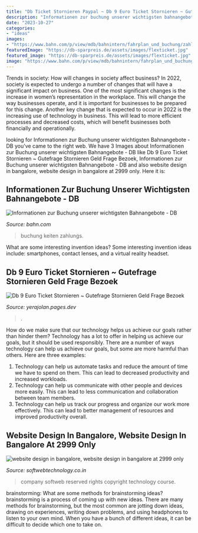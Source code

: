 ```yaml
---
title: "Db Ticket Stornieren Paypal ~ Db 9 Euro Ticket Stornieren ~ Gutefrage Stornieren Geld Frage Bezoek"
description: "Informationen zur buchung unserer wichtigsten bahnangebote"
date: "2023-10-27"
categories:
- "ideas"
images:
- "https://www.bahn.com/p/view/mdb/bahnintern/fahrplan_und_buchung/zahlung/mdb_159082_ueberweisung_formular_panthermedia_9155444_3508x2339_920x460_cp_0x0_1000x500.jpg"
featuredImage: "https://db-sparpreis.de/assets/images/flexticket.jpg"
featured_image: "https://db-sparpreis.de/assets/images/flexticket.jpg"
image: "https://www.bahn.com/p/view/mdb/bahnintern/fahrplan_und_buchung/zahlung/mdb_159082_ueberweisung_formular_panthermedia_9155444_3508x2339_920x460_cp_0x0_1000x500.jpg"
---
```



Trends in society: How will changes in society affect business?
In 2022, society is expected to undergo a number of changes that will have a significant impact on business. One of the most significant changes is the increase in women’s representation in the workplace. This will change the way businesses operate, and it is important for businesses to be prepared for this change. Another key change that is expected to occur in 2022 is the increasing use of technology in business. This will lead to more efficient processes and decreased costs, which will benefit businesses both financially and operationally.

	

		
looking for Informationen zur Buchung unserer wichtigsten Bahnangebote - DB you've came to the right web. We have 3 Images about Informationen zur Buchung unserer wichtigsten Bahnangebote - DB like Db 9 Euro Ticket Stornieren ~ Gutefrage Stornieren Geld Frage Bezoek, Informationen zur Buchung unserer wichtigsten Bahnangebote - DB and also website design in bangalore, website design in bangalore at 2999 only. Here it is:
		
    
## Informationen Zur Buchung Unserer Wichtigsten Bahnangebote - DB

<img loading=lazy src="https://www.bahn.com/p/view/mdb/bahnintern/fahrplan_und_buchung/zahlung/mdb_159082_ueberweisung_formular_panthermedia_9155444_3508x2339_920x460_cp_0x0_1000x500.jpg" onerror="this.onerror=null;this.src='https://tse3.mm.bing.net/th?id=OIP.znoukzkMo66fB90pAGU4OQHaDt&amp;pid=15.1';" alt="Informationen zur Buchung unserer wichtigsten Bahnangebote - DB">

_Source: bahn.com_

>buchung keiten zahlungs. 

	

What are some interesting invention ideas?
Some interesting invention ideas include: smartphones, contact lenses, and a virtual reality headset.

    
## Db 9 Euro Ticket Stornieren ~ Gutefrage Stornieren Geld Frage Bezoek

<img loading=lazy src="https://db-sparpreis.de/assets/images/flexticket.jpg" onerror="this.onerror=null;this.src='https://tse3.mm.bing.net/th?id=OIP.9OyKx5Pk_rRIHwnoIXm3sQHaDD&amp;pid=15.1';" alt="Db 9 Euro Ticket Stornieren ~ Gutefrage Stornieren Geld Frage Bezoek">

_Source: yerajolan.pages.dev_

>. 

	

How do we make sure that our technology helps us achieve our goals rather than hinder them?
Technology has a lot to offer in helping us achieve our goals, but it should be used responsibly. There are a number of ways technology can help us achieve our goals, but some are more harmful than others. Here are three examples: 
1. Technology can help us automate tasks and reduce the amount of time we have to spend on them. This can lead to decreased productivity and increased workloads. 
2. Technology can help us communicate with other people and devices more easily. This can lead to less communication and collaboration between team members. 
3. Technology can help us track our progress and organize our work more effectively. This can lead to better management of resources and improved productivity overall.

    
## Website Design In Bangalore, Website Design In Bangalore At 2999 Only

<img loading=lazy src="https://softwebtechnology.co.in/images/paymentcards.jpg" onerror="this.onerror=null;this.src='https://tse2.mm.bing.net/th?id=OIP.zoq3buJov7UABDXeBaqlyAHaBa&amp;pid=15.1';" alt="website design in bangalore, website design in bangalore at 2999 only">

_Source: softwebtechnology.co.in_

>company softweb reserved rights copyright technology course. 

	

brainstorming: What are some methods for brainstorming ideas?
brainstorming is a process of coming up with new ideas. There are many methods for brainstorming, but the most common are jotting down ideas, drawing on experiences, writing down problems, and using headphones to listen to your own mind. When you have a bunch of different ideas, it can be difficult to decide which one to take on.

